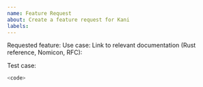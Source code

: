 ```yaml
---
name: Feature Request
about: Create a feature request for Kani
labels: 
---
```

<!--
If this is a security issue, please report it following the
[security reporting procedure](https://github.com/model-checking/kani/security/policy).
-->

<!--
Thank you for requesting a Kani feature!
Please include the following information if it applies to your case:
-->
Requested feature:
Use case:
Link to relevant documentation (Rust reference, Nomicon, RFC):

Test case:
<!--
If the test-case is small, please post it here.
Otherwise, please attach the relevant files to this issue.
-->
```rust
<code>
```
